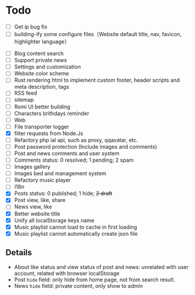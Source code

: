 # Todo

- [ ] Get ip bug fix
- [ ] building-ify some configure files（Website default title, nav, favicon, highlighter language）

<!-- - [ ] Support more markdown-it plugins -->

- [ ] Blog content search
- [ ] Support private news
- [ ] Settings and customization
- [ ] Website color scheme
- [ ] Rust rendering html to implement custom footer, header scripts and meta description, tags
- [ ] RSS feed
- [ ] sitemap
- [ ] Romi UI better building
- [ ] Characters brithdays reminder
- [ ] Web
- [ ] File transporter logger
- [x] filter requests from Node.Js
- [ ] Refactory php ial api, such as proxy, qqavatar, etc.
- [ ] Post password protection (Include images and comments)
- [ ] Post and news comments and user system
- [ ] Comments status: 0 resolved; 1 pending; 2 spam
- [ ] Images gallery
- [ ] Images bed and management system
- [ ] Refactory music player
- [ ] I18n
- [x] Posts status: 0 published; 1 hide; ~~2 draft~~
- [x] Post view, like, share
- [ ] News view, like
- [x] Better website title
- [x] Unify all localStorage keys name
- [x] Music playlist cannot load to cache in first loading
- [x] Music playlist cannot automatically create json file

## Details

- About like status and view status of post and news: unrelated with user account, related with browser localStorage
- Post `hide` field: only hide from home page, not from search result.
- News `hide` field: private content, only show to admin
